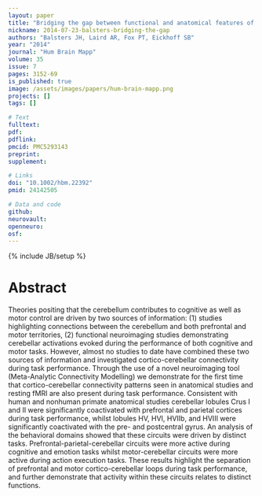 ```yaml
---
layout: paper
title: "Bridging the gap between functional and anatomical features of cortico-cerebellar circuits using meta-analytic connectivity modeling."
nickname: 2014-07-23-balsters-bridging-the-gap
authors: "Balsters JH, Laird AR, Fox PT, Eickhoff SB"
year: "2014"
journal: "Hum Brain Mapp"
volume: 35
issue: 7
pages: 3152-69
is_published: true
image: /assets/images/papers/hum-brain-mapp.png
projects: []
tags: []

# Text
fulltext:
pdf:
pdflink:
pmcid: PMC5293143
preprint:
supplement:

# Links
doi: "10.1002/hbm.22392"
pmid: 24142505

# Data and code
github:
neurovault:
openneuro:
osf:
---
```

{% include JB/setup %}

# Abstract

Theories positing that the cerebellum contributes to cognitive as well as motor control are driven by two sources of information: (1) studies highlighting connections between the cerebellum and both prefrontal and motor territories, (2) functional neuroimaging studies demonstrating cerebellar activations evoked during the performance of both cognitive and motor tasks. However, almost no studies to date have combined these two sources of information and investigated cortico-cerebellar connectivity during task performance. Through the use of a novel neuroimaging tool (Meta-Analytic Connectivity Modelling) we demonstrate for the first time that cortico-cerebellar connectivity patterns seen in anatomical studies and resting fMRI are also present during task performance. Consistent with human and nonhuman primate anatomical studies cerebellar lobules Crus I and II were significantly coactivated with prefrontal and parietal cortices during task performance, whilst lobules HV, HVI, HVIIb, and HVIII were significantly coactivated with the pre- and postcentral gyrus. An analysis of the behavioral domains showed that these circuits were driven by distinct tasks. Prefrontal-parietal-cerebellar circuits were more active during cognitive and emotion tasks whilst motor-cerebellar circuits were more active during action execution tasks. These results highlight the separation of prefrontal and motor cortico-cerebellar loops during task performance, and further demonstrate that activity within these circuits relates to distinct functions.
